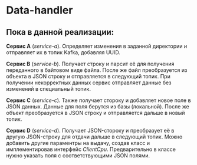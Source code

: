 # Data-handler

## Пока в данной реализации:

**Сервис А** (*service-a*). Определяет изменения в заданной директории и отправляет их в топик Kafka, 
добавляя UUID.

**Сервис B** (*service-b*). Получает строку и парсит её для получения переданного в байтовом виде файла. 
После же файл преобразуется из объекта в JSON строку и отправляется в следующий топик. 
При получении некорректных данных сервис отправляет данные без изменений в специальный топик.

**Сервис C** (*service-c*). Также получает стороку и добавляет новое поле в JSON данных. 
Данные для поля берутся из базы (локальной). После же объект преобразуется в JSON строку и отправляется
дальше в новый топик.

**Сервис D** (*service-d*). Получает JSON-стороку и преобразует её в другую JSON-строку для отдачи дальше в следующий топик.
Можно добавить другие параментры на выдачу, создав класс и имплементировав интерфейс *ClientCpu*. Предварительно в классе нужно указать поля с соответствующими JSON полями.

